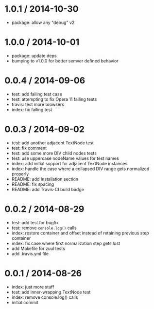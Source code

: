
1.0.1 / 2014-10-30
==================

  * package: allow any "debug" v2

1.0.0 / 2014-10-01
==================

  * package: update deps
  * bumping to v1.0.0 for better semver defined behavior

0.0.4 / 2014-09-06
==================

  * test: add failing test case
  * test: attempting to fix Opera 11 failing tests
  * travis: test more browsers
  * index: fix failing test

0.0.3 / 2014-09-02
==================

  * test: add another adjacent TextNode test
  * test: fix comment
  * test: add some more DIV child nodes tests
  * test: use uppercase nodeName values for test names
  * index: add initial support for adjacent TextNode instances
  * index: handle the case where a collapsed DIV range gets normalized properly
  * README: add Installation section
  * README: fix spacing
  * README: add Travis-CI build badge

0.0.2 / 2014-08-29
==================

  * test: add test for bugfix
  * test: remove `console.log()` calls
  * index: restore container and offset instead of retaining previous step container
  * index: fix case where first normalization step gets lost
  * add Makefile for zuul tests
  * add .travis.yml file

0.0.1 / 2014-08-26
==================

  * index: just more stuff
  * test: add inner-wrapping TextNode test
  * index: remove console.log() calls
  * initial commit
